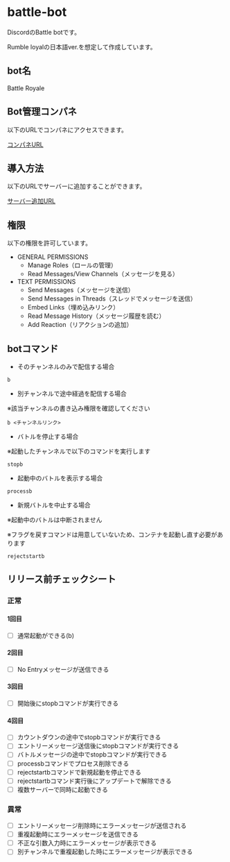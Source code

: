 # battle-bot

DiscordのBattle botです。

Rumble loyalの日本語ver.を想定して作成しています。

## bot名

Battle Royale

## Bot管理コンパネ

以下のURLでコンパネにアクセスできます。

[コンパネURL](https://discord.com/developers/applications/975019338534899733/information)

## 導入方法

以下のURLでサーバーに追加することができます。

[サーバー追加URL](https://discord.com/api/oauth2/authorize?client_id=975019338534899733&permissions=275146427456&scope=bot)

## 権限

以下の権限を許可しています。

- GENERAL PERMISSIONS
    - Manage Roles（ロールの管理）
    - Read Messages/View Channels（メッセージを見る）
- TEXT PERMISSIONS
    - Send Messages（メッセージを送信）
    - Send Messages in Threads（スレッドでメッセージを送信）
    - Embed Links（埋め込みリンク）
    - Read Message History（メッセージ履歴を読む）
    - Add Reaction（リアクションの追加）

## botコマンド

- そのチャンネルのみで配信する場合

```
b
```

- 別チャンネルで途中経過を配信する場合

※該当チャンネルの書き込み権限を確認してください

```
b <チャンネルリンク>
```

- バトルを停止する場合

※起動したチャンネルで以下のコマンドを実行します

```
stopb
```

- 起動中のバトルを表示する場合

```
processb
```

- 新規バトルを中止する場合

※起動中のバトルは中断されません

※フラグを戻すコマンドは用意していないため、コンテナを起動し直す必要があります

```
rejectstartb
```

## リリース前チェックシート

### 正常

#### 1回目

- [ ] 通常起動ができる(b)

#### 2回目

- [ ] No Entryメッセージが送信できる

#### 3回目

- [ ] 開始後にstopbコマンドが実行できる

#### 4回目

- [ ] カウントダウンの途中でstopbコマンドが実行できる
- [ ] エントリーメッセージ送信後にstopbコマンドが実行できる
- [ ] バトルメッセージの途中でstopbコマンドが実行できる
- [ ] processbコマンドでプロセス削除できる
- [ ] rejectstartbコマンドで新規起動を停止できる
- [ ] rejectstartbコマンド実行後にアップデートで解除できる
- [ ] 複数サーバーで同時に起動できる

### 異常

- [ ] エントリーメッセージ削除時にエラーメッセージが送信される
- [ ] 重複起動時にエラーメッセージを送信できる
- [ ] 不正な引数入力時にエラーメッセージが表示できる
- [ ] 別チャンネルで重複起動した時にエラーメッセージが表示できる